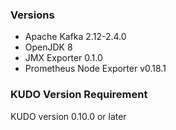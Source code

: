 ### Versions

- Apache Kafka 2.12-2.4.0
- OpenJDK 8
- JMX Exporter 0.1.0
- Prometheus Node Exporter v0.18.1


### KUDO Version Requirement

KUDO version 0.10.0 or later
